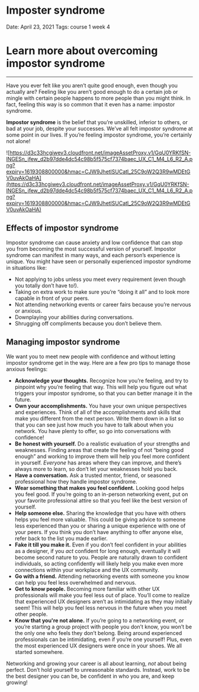 # Imposter syndrome

Date: April 23, 2021
Tags: course 1 week 4

# Learn more about overcoming impostor syndrome

---

Have you ever felt like you aren’t quite good enough, even though you actually are? Feeling like you aren’t good enough to do a certain job or mingle with certain people happens to more people than you might think. In fact, feeling this way is so common that it even has a name: impostor syndrome.

**Impostor syndrome** is the belief that you’re unskilled, inferior to others, or bad at your job, despite your successes. We’ve all felt impostor syndrome at some point in our lives. If you’re feeling impostor syndrome, you’re certainly not alone!

![https://d3c33hcgiwev3.cloudfront.net/imageAssetProxy.v1/GqU0YRKfSN-lNGESn_jfew_d2b97dde4dc54c98b5f575cf7374baec_UX_C1_M4_L6_R2_A.png?expiry=1619308800000&hmac=CJW9JhetlSUCatl_25C9oW2Q3R9wMDEtGV0uvAkOaHA](https://d3c33hcgiwev3.cloudfront.net/imageAssetProxy.v1/GqU0YRKfSN-lNGESn_jfew_d2b97dde4dc54c98b5f575cf7374baec_UX_C1_M4_L6_R2_A.png?expiry=1619308800000&hmac=CJW9JhetlSUCatl_25C9oW2Q3R9wMDEtGV0uvAkOaHA)

## Effects of impostor syndrome

Impostor syndrome can cause anxiety and low confidence that can stop you from becoming the most successful version of yourself. Impostor syndrome can manifest in many ways, and each person’s experience is unique. You might have seen or personally experienced impostor syndrome in situations like:

- Not applying to jobs unless you meet every requirement (even though you totally don’t have to!).
- Taking on extra work to make sure you’re “doing it all” and to look more capable in front of your peers.
- Not attending networking events or career fairs because you’re nervous or anxious.
- Downplaying your abilities during conversations.
- Shrugging off compliments because you don’t believe them.

## Managing impostor syndrome

We want you to meet new people with confidence and without letting impostor syndrome get in the way. Here are a few pro tips to manage those anxious feelings:

- **Acknowledge your thoughts.** Recognize how you’re feeling, and try to pinpoint why you’re feeling that way. This will help you figure out what triggers your impostor syndrome, so that you can better manage it in the future.
- **Own your accomplishments.** You have your own unique perspectives and experiences. Think of all of the accomplishments and skills that make you different from the next person. Write them down in a list so that you can see just how much you have to talk about when you network. You have plenty to offer, so go into conversations with confidence!
- **Be honest with yourself.** Do a realistic evaluation of your strengths and weaknesses. Finding areas that create the feeling of not “being good enough” and working to improve them will help you feel more confident in yourself. *Everyone* has areas where they can improve, and there’s always more to learn, so don’t let your weaknesses hold you back.
- **Have a conversation.** Ask a trusted mentor, friend, or seasoned professional how they handle impostor syndrome.
- **Wear something that makes you feel confident.** Looking good helps you feel good. If you’re going to an in-person networking event, put on your favorite professional attire so that you feel like the best version of yourself.
- **Help someone else.** Sharing the knowledge that you have with others helps you feel more valuable. This could be giving advice to someone less experienced than you or sharing a unique experience with one of your peers. If you think you don’t have anything to offer anyone else, refer back to the list you made earlier.
- **Fake it till you make it.** Even if you don’t feel confident in your abilities as a designer, if you *act* confident for long enough, eventually it will become second nature to you. People are naturally drawn to confident individuals, so acting confidently will likely help you make even more connections within your workplace and the UX community.
- **Go with a friend.** Attending networking events with someone you know can help you feel less overwhelmed and nervous.
- **Get to know people.** Becoming more familiar with other UX professionals will make you feel less out of place. You’ll come to realize that experienced UX designers aren’t as intimidating as they may initially seem! This will help you feel less nervous in the future when you meet other people.
- **Know that you're not alone.** If you’re going to a networking event, or you’re starting a group project with people you don’t know, you won’t be the only one who feels they don’t belong. Being around experienced professionals can be intimidating, even if you’re one yourself! Plus, even the most experienced UX designers were once in your shoes. We all started somewhere.

Networking and growing your career is all about learning, *not* about being perfect. Don’t hold yourself to unreasonable standards. Instead, work to be the best designer you can be, be confident in who you are, and keep growing!